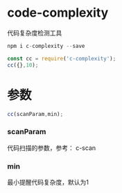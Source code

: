 # code-complexity

代码复杂度检测工具

```js
npm i c-complexity --save
```

```js
const cc = require('c-complexity');
cc({},10);
```

# 参数

```js
cc(scanParam,min);
```

### scanParam

代码扫描的参数，参考： c-scan 

### min

最小提醒代码复杂度，默认为1